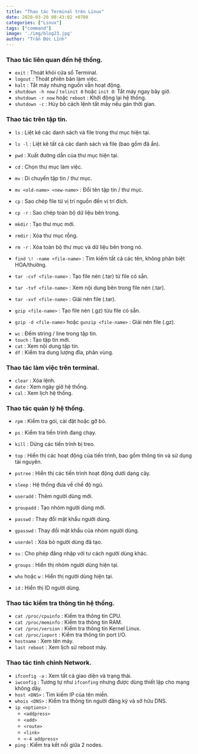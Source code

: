 ```yaml
---
title: "Thao tác Terminal trên Linux"
date: 2020-03-20 08:43:02 +0700
categories: ["Linux"]
tags: ["command"]
image: './img/blog23.jpg'
author: "Trần Đức Lĩnh"
---
```


<!-- Khi sử dụng Linux, không thể không nhắc đến `terminal`. -->

### Thao tác liên quan đến hệ thống.

* `exit` : Thoát khỏi cửa sổ Terminal.
* `logout` : Thoát phiên bản làm việc.
* `halt` : Tắt máy nhưng nguồn vẫn hoạt động.
* `shutdown -h now` / `telinit 0` hoặc `init 0`: Tắt máy ngay bây giờ.
* `shutdown -r now` hoặc `reboot` :  Khởi động lại hệ thống.
* `shutdown -c` : Hủy bỏ cách lệnh tắt máy nếu gán thời gian.


### Thao tác trên tập tin.

* `ls` : Liệt kê các danh sách và file trong thư mục hiện tại.
* `ls -l` : Liệt kê tất cả các danh sách và file (bao gồm đã ẩn). 
* `pwd` : Xuất đường dẫn của thư mục hiện tại.
* `cd` : Chọn thư mục làm việc.
* `mv` : Di chuyển tập tin / thư mục.
* `mv <old-name> <new-name>` : Đổi tên tập tin / thư mục.
* `cp` : Sao chép file từ vị trí nguồn đến vị trí đích.
* `cp -r` : Sao chép toàn bộ dữ liệu bên trong.
* `mkdir` : Tạo thư mục mới.
* `rmdir` : Xóa thư mục rỗng.
* `rm -r` : Xóa toàn bộ thư mục và dữ liệu bên trong nó.
* `find \! -name <file-name>` : Tìm kiếm tất cả các tên, không phân biệt HOA/thường. 

* `tar -cvf <file-name>` : Tạo file nén (.tar) từ file có sẵn.
* `tar -tvf <file-name>` : Xem nội dung bên trong file nén (.tar).
* `tar -xvf <file-name>` : Giải nén file (.tar).

* `gzip <file-name>` : Tạo file nén (.gz) từu file có sẵn.
* `gzip -d <file-name>` hoặc `gunzip <file-name>` : Giải nén file (.gz).

<!-- * `zip -r` :  -->

* `wc` : Đếm string / line trong tập tin.
* `touch` : Tạo tập tin mới.
* `cat` : Xem nội dung tập tin.
* `df` : Kiểm tra dung lượng đĩa, phân vùng.

### Thao tác làm việc trên terminal.

* `clear` : Xóa lệnh.
* `date` : Xem ngày giờ hệ thống.
* `cal` : Xem lịch hệ thống.

### Thao tác quản lý hệ thống.

* `rpm` : Kiểm tra gói, cài đặt hoặc gỡ bỏ.
* `ps` : Kiểm tra tiến trình đang chạy.
* `kill` : Dừng các tiến trình bị treo.
* `top` : Hiển thị các hoạt động của tiến trình, bao gồm thông tin và sử dụng tài nguyên.
* `pstree` : Hiển thị các tiến trình hoạt động dưới dạng cây.
* `sleep` : Hệ thống đưa về chế độ ngủ.

* `useradd` : Thêm người dùng mới.
* `groupadd` : Tạo nhóm người dùng mới.
* `passwd` : Thay đổi mật khẩu người dùng.
* `gpasswd` : Thay đổi mật khẩu của nhóm người dùng.
* `userdel` : Xóa bỏ người dùng đã tạo.
* `su` : Cho phép đăng nhập với tư cách người dùng khác.
* `groups` : Hiển thị nhóm người dùng hiện tại.
* `who` hoặc `w` : Hiển thị người dùng hiện tại.
* `id` : Hiển thị ID người dùng.

### Thao tác kiểm tra thông tin hệ thống.

* `cat /proc/cpuinfo` : Kiểm tra thông tin CPU.
* `cat /proc/meminfo` : Kiểm tra thông tin RAM.
* `cat /proc/version` : Kiểm tra thông tin Kernel Linux.
* `cat /proc/ioport` : Kiểm tra thông tin port I/O.
* `hostname` : Xem tên máy.
* `last reboot` :  Xem lịch sử reboot máy.

### Thao tác tinh chỉnh Network.

* `ifconfig -a` : Xem tất cả giao diện và trạng thái.
* `iwconfig` : Tương tự như `ifconfing` nhưng được dùng thiết lập cho mạng không dây.
* `host <DNS>` : Tìm kiếm IP của tên miền.
* `whois <DNS>` : Kiểm tra thông tin người đăng ký và sỡ hữu DNS.
* `ip <options>` :
    * `<addpress>`
    * `<add>`
    * `<route>`
    * `<link>`
    * `<-4 addpress>`
* `ping` : Kiểm tra kết nối giữa 2 nodes.